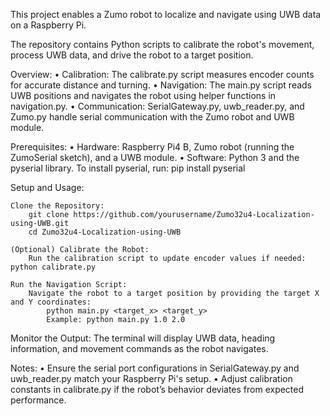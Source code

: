 This project enables a Zumo robot to localize and navigate using UWB data on a Raspberry Pi.

The repository contains Python scripts to calibrate the robot's movement, process UWB data, and drive the robot to a target position.

Overview:
• Calibration: The calibrate.py script measures encoder counts for accurate distance and turning.
• Navigation: The main.py script reads UWB positions and navigates the robot using helper functions in navigation.py.
• Communication: SerialGateway.py, uwb_reader.py, and Zumo.py handle serial communication with the Zumo robot and UWB module.

Prerequisites:
• Hardware: Raspberry Pi4 B, Zumo robot (running the ZumoSerial sketch), and a UWB module.
• Software: Python 3 and the pyserial library.
To install pyserial, run: pip install pyserial

Setup and Usage:

    Clone the Repository:
        git clone https://github.com/yourusername/Zumo32u4-Localization-using-UWB.git
        cd Zumo32u4-Localization-using-UWB

    (Optional) Calibrate the Robot:
        Run the calibration script to update encoder values if needed: python calibrate.py

    Run the Navigation Script:
        Navigate the robot to a target position by providing the target X and Y coordinates:
            python main.py <target_x> <target_y>
            Example: python main.py 1.0 2.0

Monitor the Output:
The terminal will display UWB data, heading information, and movement commands as the robot navigates.

Notes:
• Ensure the serial port configurations in SerialGateway.py and uwb_reader.py match your Raspberry Pi's setup.
• Adjust calibration constants in calibrate.py if the robot’s behavior deviates from expected performance.
